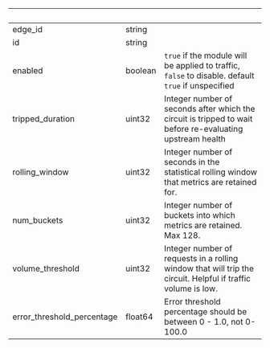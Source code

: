 <!-- Code generated for API Clients. DO NOT EDIT. -->

| &nbsp;                     | &nbsp;  | &nbsp;                                                                                                       |
| -------------------------- | ------- | ------------------------------------------------------------------------------------------------------------ |
| edge_id                    | string  |                                                                                                              |
| id                         | string  |                                                                                                              |
| enabled                    | boolean | `true` if the module will be applied to traffic, `false` to disable. default `true` if unspecified           |
| tripped_duration           | uint32  | Integer number of seconds after which the circuit is tripped to wait before re-evaluating upstream health    |
| rolling_window             | uint32  | Integer number of seconds in the statistical rolling window that metrics are retained for.                   |
| num_buckets                | uint32  | Integer number of buckets into which metrics are retained. Max 128.                                          |
| volume_threshold           | uint32  | Integer number of requests in a rolling window that will trip the circuit. Helpful if traffic volume is low. |
| error_threshold_percentage | float64 | Error threshold percentage should be between 0 - 1.0, not 0-100.0                                            |
